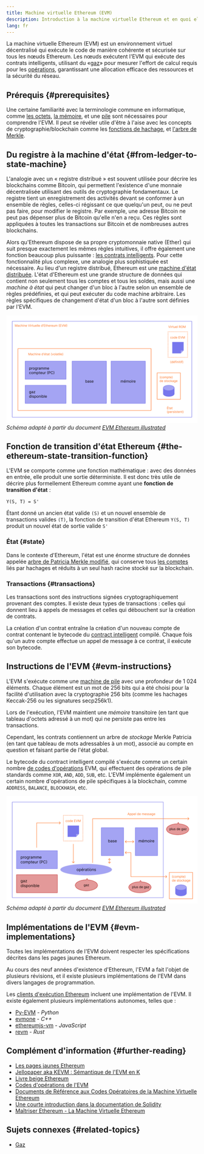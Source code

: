 ```yaml
---
title: Machine virtuelle Ethereum (EVM)
description: Introduction à la machine virtuelle Ethereum et en quoi elle concerne l'état, les transactions et les contrats intelligents.
lang: fr
---
```


La machine virtuelle Ethereum (EVM) est un environnement virtuel décentralisé qui exécute le code de manière cohérente et sécurisée sur tous les nœuds Ethereum. Les nœuds exécutent l'EVM qui exécute des contrats intelligents, utilisant du «[gaz](/gas/)» pour mesurer l'effort de calcul requis pour les [opérations](/developers/docs/evm/opcodes/), garantissant une allocation efficace des ressources et la sécurité du réseau.

## Prérequis {#prerequisites}

Une certaine familiarité avec la terminologie commune en informatique, comme [les octets](https://wikipedia.org/wiki/Byte), [la mémoire](https://wikipedia.org/wiki/Computer_memory), et une [pile](https://wikipedia.org/wiki/Stack_(abstract_data_type)) sont nécessaires pour comprendre l'EVM. Il peut se révéler utile d'être à l'aise avec les concepts de cryptographie/blockchain comme les [fonctions de hachage](https://wikipedia.org/wiki/Cryptographic_hash_function), et [l'arbre de Merkle](https://wikipedia.org/wiki/Merkle_tree).

## Du registre à la machine d'état {#from-ledger-to-state-machine}

L'analogie avec un « registre distribué » est souvent utilisée pour décrire les blockchains comme Bitcoin, qui permettent l'existence d'une monnaie décentralisée utilisant des outils de cryptographie fondamentaux. Le registre tient un enregistrement des activités devant se conformer à un ensemble de règles, celles-ci régissant ce que quelqu'un peut, ou ne peut pas faire, pour modifier le registre. Par exemple, une adresse Bitcoin ne peut pas dépenser plus de Bitcoin qu'elle n'en a reçu. Ces règles sont appliquées à toutes les transactions sur Bitcoin et de nombreuses autres blockchains.

Alors qu'Ethereum dispose de sa propre cryptomonnaie native (Ether) qui suit presque exactement les mêmes règles intuitives, il offre également une fonction beaucoup plus puissante : [les contrats intelligents](/developers/docs/smart-contracts/). Pour cette fonctionnalité plus complexe, une analogie plus sophistiquée est nécessaire. Au lieu d'un registre distribué, Ethereum est une [machine d'état distribuée](https://wikipedia.org/wiki/Finite-state_machine). L'état d'Ethereum est une grande structure de données qui contient non seulement tous les comptes et tous les soldes, mais aussi une _machine à état_ qui peut changer d'un bloc à l'autre selon un ensemble de règles prédéfinies, et qui peut exécuter du code machine arbitraire. Les règles spécifiques de changement d'état d'un bloc à l'autre sont définies par l'EVM.

![Schéma montrant la composition d'un compte](./evm.png) _Schéma adapté à partir du document [EVM Ethereum illustrated](https://takenobu-hs.github.io/downloads/ethereum_evm_illustrated.pdf)_

## Fonction de transition d'état Ethereum {#the-ethereum-state-transition-function}

L'EVM se comporte comme une fonction mathématique : avec des données en entrée, elle produit une sortie déterministe. Il est donc très utile de décrire plus formellement Ethereum comme ayant une **fonction de transition d'état** :

```
Y(S, T) = S'
```

Étant donné un ancien état valide `(S)` et un nouvel ensemble de transactions valides `(T)`, la fonction de transition d'état Ethereum `Y(S, T)` produit un nouvel état de sortie valide `S'`

### État {#state}

Dans le contexte d'Ethereum, l'état est une énorme structure de données appelée [arbre de Patricia Merkle modifié](/developers/docs/data-structures-and-encoding/patricia-merkle-trie/), qui conserve tous [les comptes](/developers/docs/accounts/) liés par hachages et réduits à un seul hash racine stocké sur la blockchain.

### Transactions {#transactions}

Les transactions sont des instructions signées cryptographiquement provenant des comptes. Il existe deux types de transactions : celles qui donnent lieu à appels de messages et celles qui débouchent sur la création de contrats.

La création d'un contrat entraîne la création d'un nouveau compte de contrat contenant le bytecode du [contract intelligent](/developers/docs/smart-contracts/anatomy/) compilé. Chaque fois qu'un autre compte effectue un appel de message à ce contrat, il exécute son bytecode.

## Instructions de l'EVM {#evm-instructions}

L'EVM s'exécute comme une [machine de pile](https://wikipedia.org/wiki/Stack_machine) avec une profondeur de 1 024 éléments. Chaque élément est un mot de 256 bits qui a été choisi pour la facilité d'utilisation avec la cryptographie 256 bits (comme les hachages Keccak-256 ou les signatures secp256k1).

Lors de l'exécution, l'EVM maintient une _mémoire_ transitoire (en tant que tableau d'octets adressé à un mot) qui ne persiste pas entre les transactions.

Cependant, les contrats contiennent un arbre de _stockage_ Merkle Patricia (en tant que tableau de mots adressables à un mot), associé au compte en question et faisant partie de l'état global.

Le bytecode du contract intelligent compilé s'exécute comme un certain nombre [de codes d'opérations](/developers/docs/evm/opcodes) EVM, qui effectuent des opérations de pile standards comme `XOR`, `AND`, `ADD`, `SUB`, etc. L'EVM implémente également un certain nombre d'opérations de pile spécifiques à la blockchain, comme `ADDRESS`, `BALANCE`, `BLOCKHASH`, etc.

![Diagramme indiquant où le gaz est nécessaire dans les opérations de l'EVM](../gas/gas.png) _Schéma adapté à partir du document [EVM Ethereum illustrated](https://takenobu-hs.github.io/downloads/ethereum_evm_illustrated.pdf)_

## Implémentations de l'EVM {#evm-implementations}

Toutes les implémentations de l'EVM doivent respecter les spécifications décrites dans les pages jaunes Ethereum.

Au cours des neuf années d'existence d'Ethereum, l'EVM a fait l'objet de plusieurs révisions, et il existe plusieurs implémentations de l'EVM dans divers langages de programmation.

Les [clients d'exécution Ethereum](/developers/docs/nodes-and-clients/#execution-clients) incluent une implémentation de l'EVM. Il existe également plusieurs implémentations autonomes, telles que :

- [Py-EVM](https://github.com/ethereum/py-evm) - _Python_
- [evmone](https://github.com/ethereum/evmone) - _C++_
- [ethereumjs-vm](https://github.com/ethereumjs/ethereumjs-vm) - _JavaScript_
- [revm](https://github.com/bluealloy/revm) - _Rust_

## Complément d'information {#further-reading}

- [Les pages jaunes Ethereum](https://ethereum.github.io/yellowpaper/paper.pdf)
- [Jellopaper aka KEVM : Sémantique de l'EVM en K](https://jellopaper.org/)
- [Livre beige Ethereum](https://github.com/chronaeon/beigepaper)
- [Codes d'opérations de l'EVM](https://www.ethervm.io/)
- [Documents de Référence aux Codes Opératoires de la Machine Virtuelle Ethereum](https://www.evm.codes/)
- [Une courte introduction dans la documentation de Solidity](https://docs.soliditylang.org/en/latest/introduction-to-smart-contracts.html#index-6)
- [Maîtriser Ethereum - La Machine Virtuelle Ethereum](https://github.com/ethereumbook/ethereumbook/blob/develop/13evm.asciidoc)

## Sujets connexes {#related-topics}

- [Gaz](/developers/docs/gas/)
